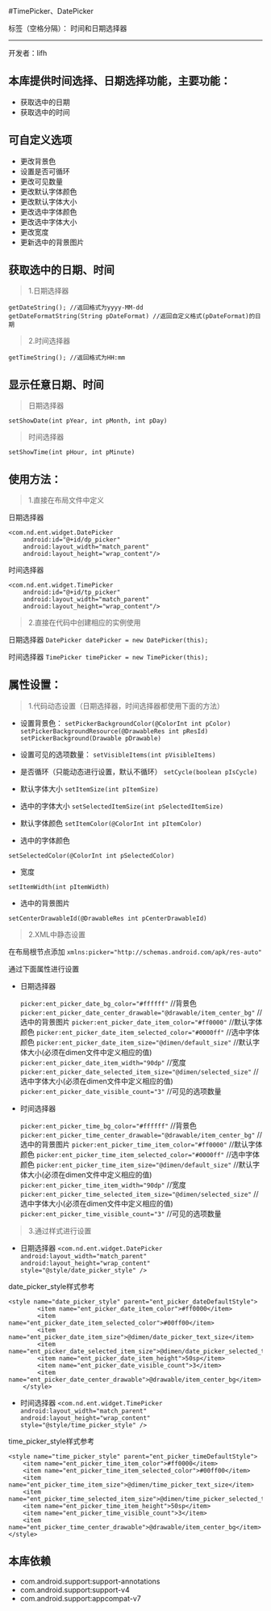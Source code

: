 #TimePicker、DatePicker

标签（空格分隔）： 时间和日期选择器

---

开发者：lifh

本库提供时间选择、日期选择功能，主要功能：
---------------------

 - 获取选中的日期
 - 获取选中的时间

可自定义选项
----------
 - 更改背景色
 - 设置是否可循环
 - 更改可见数量
 - 更改默认字体颜色
 - 更改默认字体大小
 - 更改选中字体颜色
 - 更改选中字体大小
 - 更改宽度
 - 更新选中的背景图片


获取选中的日期、时间
----------

> 1.日期选择器

    getDateString(); //返回格式为yyyy-MM-dd
    getDateFormatString(String pDateFormat) //返回自定义格式(pDateFormat)的日期

> 2.时间选择器

    getTimeString(); //返回格式为HH:mm

显示任意日期、时间
-----------

> 日期选择器

    setShowDate(int pYear, int pMonth, int pDay)

> 时间选择器

    setShowTime(int pHour, int pMinute)

使用方法：
-----

> 1.直接在布局文件中定义

日期选择器

    <com.nd.ent.widget.DatePicker
        android:id="@+id/dp_picker"
        android:layout_width="match_parent"
        android:layout_height="wrap_content"/>

时间选择器

    <com.nd.ent.widget.TimePicker
        android:id="@+id/tp_picker"
        android:layout_width="match_parent"
        android:layout_height="wrap_content"/>

> 2.直接在代码中创建相应的实例使用

日期选择器 `DatePicker datePicker = new DatePicker(this);`

时间选择器 `TimePicker timePicker = new TimePicker(this);`

属性设置：
-----

> 1.代码动态设置（日期选择器，时间选择器都使用下面的方法）

 - 设置背景色：
`setPickerBackgroundColor(@ColorInt int pColor)`
`setPickerBackgroundResource(@DrawableRes int pResId)`
`setPickerBackground(Drawable pDrawable)`

 - 设置可见的选项数量：
`setVisibleItems(int pVisibleItems)`

 - 是否循环（只能动态进行设置，默认不循环）
`setCycle(boolean pIsCycle)`

 - 默认字体大小
`setItemSize(int pItemSize)`

 - 选中的字体大小
`setSelectedItemSize(int pSelectedItemSize)`

 - 默认字体颜色
`setItemColor(@ColorInt int pItemColor)`

 - 选中的字体颜色

 `setSelectedColor(@ColorInt int pSelectedColor)`

 - 宽度

 `setItemWidth(int pItemWidth)`

 - 选中的背景图片

 `setCenterDrawableId(@DrawableRes int pCenterDrawableId)`


> 2.XML中静态设置

在布局根节点添加
`xmlns:picker="http://schemas.android.com/apk/res-auto"`

通过下面属性进行设置

 - 日期选择器

    `picker:ent_picker_date_bg_color="#ffffff"` //背景色
    `picker:ent_picker_date_center_drawable="@drawable/item_center_bg"` // 选中的背景图片
    `picker:ent_picker_date_item_color="#ff0000"` //默认字体颜色
    `picker:ent_picker_date_item_selected_color="#0000ff"` //选中字体颜色
    `picker:ent_picker_date_item_size="@dimen/default_size"` //默认字体大小(必须在dimen文件中定义相应的值)
    `picker:ent_picker_date_item_width="90dp"` //宽度
    `picker:ent_picker_date_selected_item_size="@dimen/selected_size"` //选中字体大小(必须在dimen文件中定义相应的值)
    `picker:ent_picker_date_visible_count="3"` //可见的选项数量

 - 时间选择器

    `picker:ent_picker_time_bg_color="#ffffff"` //背景色
    `picker:ent_picker_time_center_drawable="@drawable/item_center_bg"` // 选中的背景图片
    `picker:ent_picker_time_item_color="#ff0000"` //默认字体颜色
    `picker:ent_picker_time_item_selected_color="#0000ff"` //选中字体颜色
    `picker:ent_picker_time_item_size="@dimen/default_size"` //默认字体大小(必须在dimen文件中定义相应的值)
    `picker:ent_picker_time_item_width="90dp"` //宽度
    `picker:ent_picker_time_selected_item_size="@dimen/selected_size"` //选中字体大小(必须在dimen文件中定义相应的值)
    `picker:ent_picker_time_visible_count="3"` //可见的选项数量

> 3.通过样式进行设置

 - 日期选择器
`<com.nd.ent.widget.DatePicker
        android:layout_width="match_parent"
        android:layout_height="wrap_content"
        style="@style/date_picker_style"
        />`

date_picker_style样式参考

    <style name="date_picker_style" parent="ent_picker_dateDefaultStyle">
            <item name="ent_picker_date_item_color">#ff0000</item>
            <item name="ent_picker_date_item_selected_color">#00ff00</item>
            <item name="ent_picker_date_item_size">@dimen/date_picker_text_size</item>
            <item name="ent_picker_date_selected_item_size">@dimen/date_picker_selected_text_size</item>
            <item name="ent_picker_date_item_height">50sp</item>
            <item name="ent_picker_date_visible_count">3</item>
            <item name="ent_picker_date_center_drawable">@drawable/item_center_bg</item>
        </style>

 - 时间选择器
 `<com.nd.ent.widget.TimePicker
        android:layout_width="match_parent"
        android:layout_height="wrap_content"
        style="@style/time_picker_style"
        />`

time_picker_style样式参考

    <style name="time_picker_style" parent="ent_picker_timeDefaultStyle">
        <item name="ent_picker_time_item_color">#ff0000</item>
        <item name="ent_picker_time_item_selected_color">#00ff00</item>
        <item name="ent_picker_time_item_size">@dimen/time_picker_text_size</item>
        <item name="ent_picker_time_selected_item_size">@dimen/time_picker_selected_text_size</item>
        <item name="ent_picker_time_item_height">50sp</item>
        <item name="ent_picker_time_visible_count">3</item>
        <item name="ent_picker_time_center_drawable">@drawable/item_center_bg</item>
    </style>
本库依赖
----------

 - com.android.support:support-annotations
 - com.android.support:support-v4
 - com.android.support:appcompat-v7